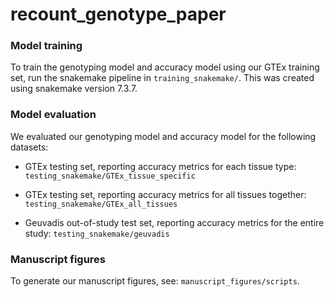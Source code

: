 # recount_genotype_paper

### Model training 

To train the genotyping model and accuracy model using our GTEx training set, run the snakemake pipeline in `training_snakemake/`. This was created using snakemake version 7.3.7.

### Model evaluation

We evaluated our genotyping model and accuracy model for the following datasets:

- GTEx testing set, reporting accuracy metrics for each tissue type: `testing_snakemake/GTEx_tissue_specific`

- GTEx testing set, reporting accuracy metrics for all tissues together: `testing_snakemake/GTEx_all_tissues`

- Geuvadis out-of-study test set, reporting accuracy metrics for the entire study: `testing_snakemake/geuvadis`

### Manuscript figures

To generate our manuscript figures, see: `manuscript_figures/scripts`. 

